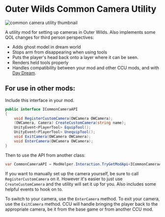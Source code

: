 # Outer Wilds Common Camera Utility

![common camera utility thumbnail](https://user-images.githubusercontent.com/22628069/190283897-380af8ee-2e51-47f2-bdb7-5c4dcfe282da.png)

A utility mod for setting up cameras in Outer Wilds. Also implements some QOL changes for third person perspectives:
- Adds ghost model in dream world
- Stops arm from disappearing when using tools
- Puts the player's head back onto a layer where it can be seen.
- Renders held tools properly
- Handles compatibility between your mod and other CCU mods, and with [Day Dream](https://outerwildsmods.com/mods/daydream/).

## For use in other mods:

Include this interface in your mod.
```cs
public interface ICommonCameraAPI
{
    void RegisterCustomCamera(OWCamera OWCamera);
    (OWCamera, Camera) CreateCustomCamera(string name);
    UnityEvent<PlayerTool> EquipTool();
    UnityEvent<PlayerTool> UnequipTool();
    void ExitCamera(OWCamera OWCamera);
	void EnterCamera(OWCamera OWCamera);
}
```

Then to use the API from another class:
```cs
var CommonCameraAPI = ModHelper.Interaction.TryGetModApi<ICommonCameraAPI>("xen.CommonCameraUtility");
```

If you want to manually set up the camera yourself, be sure to call `RegisterCustomCamera` on it. However it's easier to just use `CreateCustomCamera` and the utility will set it up for you. Also includes some helpful events to hook on to.

To switch to your camera, use the `EnterCamera` method. To exit your camera, use the `ExitCamera` method. CCU will handle bringing the player back to the appropriate camera, be it from the base game or from another CCU mod.
